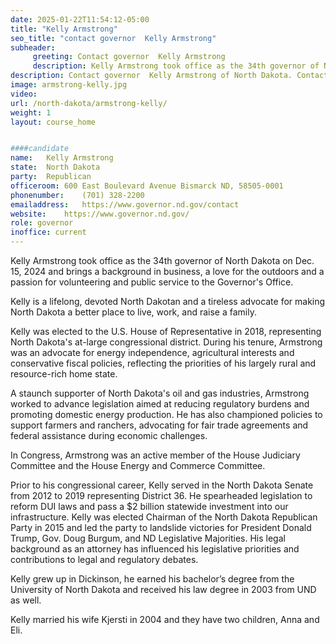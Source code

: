 ```yaml
---
date: 2025-01-22T11:54:12-05:00
title: "Kelly Armstrong"
seo_title: "contact governor  Kelly Armstrong"
subheader:
     greeting: Contact governor  Kelly Armstrong 
     description: Kelly Armstrong took office as the 34th governor of North Dakota on Dec. 15, 2024 and brings a background in business, a love for the outdoors and a passion for volunteering and public service to the Governor's Office.
description: Contact governor  Kelly Armstrong of North Dakota. Contact information for Kelly Armstrong includes email address, phone number, and mailing address.
image: armstrong-kelly.jpg
video: 
url: /north-dakota/armstrong-kelly/
weight: 1
layout: course_home


####candidate
name:	Kelly Armstrong
state:	North Dakota
party:	Republican
officeroom:	600 East Boulevard Avenue Bismarck ND, 58505-0001
phonenumber:	(701) 328-2200
emailaddress:	https://www.governor.nd.gov/contact
website:	https://www.governor.nd.gov/
role: governor
inoffice: current
---
```


Kelly Armstrong took office as the 34th governor of North Dakota on Dec. 15, 2024 and brings a background in business, a love for the outdoors and a passion for volunteering and public service to the Governor's Office.

Kelly is a lifelong, devoted North Dakotan and a tireless advocate for making North Dakota a better place to live, work, and raise a family. 

Kelly was elected to the U.S. House of Representative in 2018, representing North Dakota's at-large congressional district. During his tenure, Armstrong was an advocate for energy independence, agricultural interests and conservative fiscal policies, reflecting the priorities of his largely rural and resource-rich home state.

A staunch supporter of North Dakota's oil and gas industries, Armstrong worked to advance legislation aimed at reducing regulatory burdens and promoting domestic energy production. He has also championed policies to support farmers and ranchers, advocating for fair trade agreements and federal assistance during economic challenges.

In Congress, Armstrong was an active member of the House Judiciary Committee and the House Energy and Commerce Committee. 

Prior to his congressional career, Kelly served in the North Dakota Senate from 2012 to 2019 representing District 36. He spearheaded legislation to reform DUI laws and pass a $2 billion statewide investment into our infrastructure. Kelly was elected Chairman of the North Dakota Republican Party in 2015 and led the party to landslide victories for President Donald Trump, Gov. Doug Burgum, and ND Legislative Majorities. His legal background as an attorney has influenced his legislative priorities and contributions to legal and regulatory debates.

Kelly grew up in Dickinson, he earned his bachelor’s degree from the University of North Dakota and received his law degree in 2003 from UND as well. 

Kelly married his wife Kjersti in 2004 and they have two children, Anna and Eli.